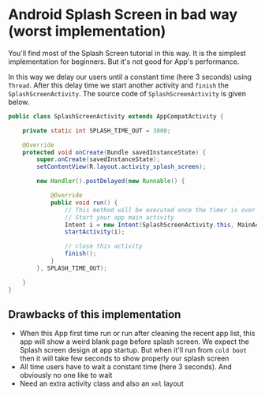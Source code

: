 # Android Splash Screen in bad way (worst implementation)

You'll find most of the Splash Screen tutorial in this way. It is the simplest implementation for beginners. But it's not good for App's performance.

In this way we delay our users until a constant time (here 3 seconds) using `Thread`. After this delay time we start another activity and `finish` the `SplashScreenActivity`. The source code of `SplashScreenActivity` is given below.

```java
public class SplashScreenActivity extends AppCompatActivity {

    private static int SPLASH_TIME_OUT = 3000;

    @Override
    protected void onCreate(Bundle savedInstanceState) {
        super.onCreate(savedInstanceState);
        setContentView(R.layout.activity_splash_screen);

        new Handler().postDelayed(new Runnable() {

            @Override
            public void run() {
                // This method will be executed once the timer is over
                // Start your app main activity
                Intent i = new Intent(SplashScreenActivity.this, MainActivity.class);
                startActivity(i);

                // close this activity
                finish();
            }
        }, SPLASH_TIME_OUT);

    }
}
```

## Drawbacks of this implementation

* When this App first time run or run after cleaning the recent app list, this app will show a weird blank page before splash screen. We expect the Splash screen design at app startup. But when it'll run from `cold boot` then it will take few seconds to show properly our splash screen
* All time users have to wait a constant time (here 3 seconds). And obviously no one like to wait
* Need an extra activity class and also an `xml` layout
